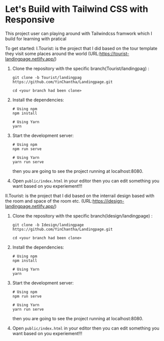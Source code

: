 # Let's Build with Tailwind CSS with Responsive

This project user can playing around with Tailwindcss framwork which I build for learning with pratical 

To get started:
I.Tourist: is the project that I did based on the tour template they visit some places around the world (URL:https://tourist-landingpage.netlify.app/)
  1. Clone the repository with the specific branch(Tourist/landingpag) :

      ```
      git clone -b Tourist/landingpag https://github.com/YinChantha/Landingpage.git

      cd <your branch had been clone>
      ```

  2. Install the dependencies:

      ```
      # Using npm
      npm install

      # Using Yarn
      yarn
      ```

  3. Start the development server:

      ```
      # Using npm
      npm run serve

      # Using Yarn
      yarn run serve
      ```

      then you are going to see the project running at localhost:8080.

  4. Open `public/index.html` in your editor then you can edit something you want based on you experiement!!!
  
  
 II.Tourist: is the project that I did based on the interrail design based with the room and space of the room etc. (URL:https://idesign-landingpage.netlify.app/)
  1. Clone the repository with the specific branch(Idesign/landingpage) :

      ```
      git clone -b Idesign/landingpage https://github.com/YinChantha/Landingpage.git

      cd <your branch had been clone>
      ```

  2. Install the dependencies:

      ```
      # Using npm
      npm install

      # Using Yarn
      yarn
      ```

  3. Start the development server:

      ```
      # Using npm
      npm run serve

      # Using Yarn
      yarn run serve
      ```

      then you are going to see the project running at localhost:8080.

  4. Open `public/index.html` in your editor then you can edit something you want based on you experiement!!!
  
 
